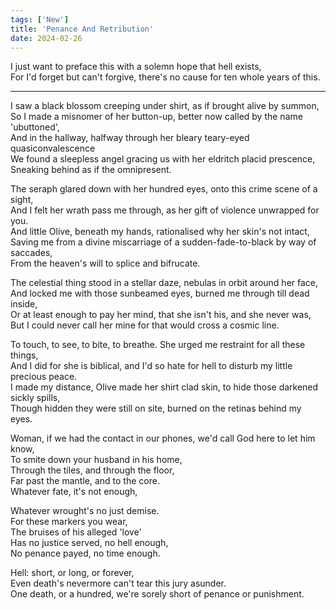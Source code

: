 ```yaml
---
tags: ['New']
title: 'Penance And Retribution'
date: 2024-02-26
---
```


I just want to preface this with a solemn hope that hell exists,  
For I'd forget but can't forgive, there's no cause for ten whole years of this.

---

I saw a black blossom creeping under shirt, as if brought alive by summon,  
So I made a misnomer of her button-up, better now called by the name 'ubuttoned',  
And in the hallway, halfway through her bleary teary-eyed quasiconvalescence  
We found a sleepless angel gracing us with her eldritch placid prescence,  
Sneaking behind as if the omnipresent.

The seraph glared down with her hundred eyes, onto this crime scene of a sight,  
And I felt her wrath pass me through, as her gift of violence unwrapped for you.  
And little Olive, beneath my hands, rationalised why her skin's not intact,  
Saving me from a divine miscarriage of a sudden-fade-to-black by way of saccades,  
From the heaven's will to splice and bifrucate.

The celestial thing stood in a stellar daze, nebulas in orbit around her face,  
And locked me with those sunbeamed eyes, burned me through till dead inside,  
Or at least enough to pay her mind, that she isn't his, and she never was,  
But I could never call her mine for that would cross a cosmic line.

To touch, to see, to bite, to breathe. She urged me restraint for all these things,  
And I did for she is biblical, and I'd so hate for hell to disturb my little precious peace.  
I made my distance, Olive made her shirt clad skin, to hide those darkened sickly spills,  
Though hidden they were still on site, burned on the retinas behind my eyes.

Woman, if we had the contact in our phones, we'd call God here to let him know,  
To smite down your husband in his home,  
Through the tiles, and through the floor,  
Far past the mantle, and to the core.  
Whatever fate, it's not enough,

Whatever wrought's no just demise.  
For these markers you wear,  
The bruises of his alleged 'love'  
Has no justice served, no hell enough,  
No penance payed, no time enough.

Hell: short, or long, or forever,  
Even death's nevermore can't tear this jury asunder.  
One death, or a hundred, we're sorely short of penance or punishment.  
